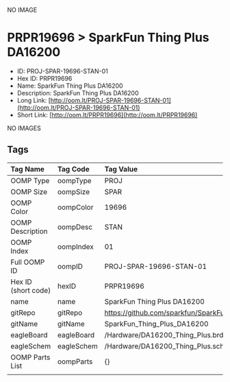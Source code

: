 


  
NO IMAGE  
# PRPR19696 > SparkFun Thing Plus DA16200

- ID: PROJ-SPAR-19696-STAN-01
- Hex ID: PRPR19696
- Name: SparkFun Thing Plus DA16200
- Description: SparkFun Thing Plus DA16200
- Long Link: [http://oom.lt/PROJ-SPAR-19696-STAN-01](http://oom.lt/PROJ-SPAR-19696-STAN-01)
- Short Link: [http://oom.lt/PRPR19696](http://oom.lt/PRPR19696)
  
NO IMAGES  
## Tags
  

|Tag Name|Tag Code|Tag Value|
| :--- | :--- | :--- |
|OOMP Type|oompType|PROJ|
|OOMP Size|oompSize|SPAR|
|OOMP Color|oompColor|19696|
|OOMP Description|oompDesc|STAN|
|OOMP Index|oompIndex|01|
|Full OOMP ID|oompID|PROJ-SPAR-19696-STAN-01|
|Hex ID (short code)|hexID|PRPR19696|
|name|name|SparkFun Thing Plus DA16200|
|gitRepo|gitRepo|https://github.com/sparkfun/SparkFun_Thing_Plus_DA16200|
|gitName|gitName|SparkFun_Thing_Plus_DA16200|
|eagleBoard|eagleBoard|/Hardware/DA16200_Thing_Plus.brd|
|eagleSchem|eagleSchem|/Hardware/DA16200_Thing_Plus.sch|
|OOMP Parts List|oompParts|{}|
||||
